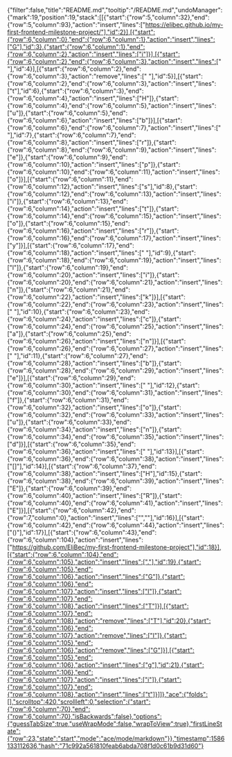 {"filter":false,"title":"README.md","tooltip":"/README.md","undoManager":{"mark":19,"position":19,"stack":[[{"start":{"row":5,"column":32},"end":{"row":5,"column":93},"action":"insert","lines":["https://elibec.github.io/my-first-frontend-milestone-project/"],"id":2}],[{"start":{"row":6,"column":0},"end":{"row":6,"column":1},"action":"insert","lines":["G"],"id":3},{"start":{"row":6,"column":1},"end":{"row":6,"column":2},"action":"insert","lines":["i"]}],[{"start":{"row":6,"column":2},"end":{"row":6,"column":3},"action":"insert","lines":[" "],"id":4}],[{"start":{"row":6,"column":2},"end":{"row":6,"column":3},"action":"remove","lines":[" "],"id":5}],[{"start":{"row":6,"column":2},"end":{"row":6,"column":3},"action":"insert","lines":["t"],"id":6},{"start":{"row":6,"column":3},"end":{"row":6,"column":4},"action":"insert","lines":["H"]},{"start":{"row":6,"column":4},"end":{"row":6,"column":5},"action":"insert","lines":["u"]},{"start":{"row":6,"column":5},"end":{"row":6,"column":6},"action":"insert","lines":["b"]}],[{"start":{"row":6,"column":6},"end":{"row":6,"column":7},"action":"insert","lines":[" "],"id":7},{"start":{"row":6,"column":7},"end":{"row":6,"column":8},"action":"insert","lines":["r"]},{"start":{"row":6,"column":8},"end":{"row":6,"column":9},"action":"insert","lines":["e"]},{"start":{"row":6,"column":9},"end":{"row":6,"column":10},"action":"insert","lines":["p"]},{"start":{"row":6,"column":10},"end":{"row":6,"column":11},"action":"insert","lines":["o"]}],[{"start":{"row":6,"column":11},"end":{"row":6,"column":12},"action":"insert","lines":["s"],"id":8},{"start":{"row":6,"column":12},"end":{"row":6,"column":13},"action":"insert","lines":["i"]},{"start":{"row":6,"column":13},"end":{"row":6,"column":14},"action":"insert","lines":["t"]},{"start":{"row":6,"column":14},"end":{"row":6,"column":15},"action":"insert","lines":["o"]},{"start":{"row":6,"column":15},"end":{"row":6,"column":16},"action":"insert","lines":["r"]},{"start":{"row":6,"column":16},"end":{"row":6,"column":17},"action":"insert","lines":["y"]}],[{"start":{"row":6,"column":17},"end":{"row":6,"column":18},"action":"insert","lines":[" "],"id":9},{"start":{"row":6,"column":18},"end":{"row":6,"column":19},"action":"insert","lines":["l"]},{"start":{"row":6,"column":19},"end":{"row":6,"column":20},"action":"insert","lines":["i"]},{"start":{"row":6,"column":20},"end":{"row":6,"column":21},"action":"insert","lines":["n"]},{"start":{"row":6,"column":21},"end":{"row":6,"column":22},"action":"insert","lines":["k"]}],[{"start":{"row":6,"column":22},"end":{"row":6,"column":23},"action":"insert","lines":[" "],"id":10},{"start":{"row":6,"column":23},"end":{"row":6,"column":24},"action":"insert","lines":["c"]},{"start":{"row":6,"column":24},"end":{"row":6,"column":25},"action":"insert","lines":["a"]},{"start":{"row":6,"column":25},"end":{"row":6,"column":26},"action":"insert","lines":["n"]}],[{"start":{"row":6,"column":26},"end":{"row":6,"column":27},"action":"insert","lines":[" "],"id":11},{"start":{"row":6,"column":27},"end":{"row":6,"column":28},"action":"insert","lines":["b"]},{"start":{"row":6,"column":28},"end":{"row":6,"column":29},"action":"insert","lines":["e"]}],[{"start":{"row":6,"column":29},"end":{"row":6,"column":30},"action":"insert","lines":[" "],"id":12},{"start":{"row":6,"column":30},"end":{"row":6,"column":31},"action":"insert","lines":["f"]},{"start":{"row":6,"column":31},"end":{"row":6,"column":32},"action":"insert","lines":["o"]},{"start":{"row":6,"column":32},"end":{"row":6,"column":33},"action":"insert","lines":["u"]},{"start":{"row":6,"column":33},"end":{"row":6,"column":34},"action":"insert","lines":["n"]},{"start":{"row":6,"column":34},"end":{"row":6,"column":35},"action":"insert","lines":["d"]}],[{"start":{"row":6,"column":35},"end":{"row":6,"column":36},"action":"insert","lines":[" "],"id":13}],[{"start":{"row":6,"column":36},"end":{"row":6,"column":38},"action":"insert","lines":["[]"],"id":14}],[{"start":{"row":6,"column":37},"end":{"row":6,"column":38},"action":"insert","lines":["H"],"id":15},{"start":{"row":6,"column":38},"end":{"row":6,"column":39},"action":"insert","lines":["E"]},{"start":{"row":6,"column":39},"end":{"row":6,"column":40},"action":"insert","lines":["R"]},{"start":{"row":6,"column":40},"end":{"row":6,"column":41},"action":"insert","lines":["E"]}],[{"start":{"row":6,"column":42},"end":{"row":7,"column":0},"action":"insert","lines":["",""],"id":16}],[{"start":{"row":6,"column":42},"end":{"row":6,"column":44},"action":"insert","lines":["()"],"id":17}],[{"start":{"row":6,"column":43},"end":{"row":6,"column":104},"action":"insert","lines":["https://github.com/EliBec/my-first-frontend-milestone-project"],"id":18}],[{"start":{"row":6,"column":104},"end":{"row":6,"column":105},"action":"insert","lines":["."],"id":19},{"start":{"row":6,"column":105},"end":{"row":6,"column":106},"action":"insert","lines":["G"]},{"start":{"row":6,"column":106},"end":{"row":6,"column":107},"action":"insert","lines":["I"]},{"start":{"row":6,"column":107},"end":{"row":6,"column":108},"action":"insert","lines":["T"]}],[{"start":{"row":6,"column":107},"end":{"row":6,"column":108},"action":"remove","lines":["T"],"id":20},{"start":{"row":6,"column":106},"end":{"row":6,"column":107},"action":"remove","lines":["I"]},{"start":{"row":6,"column":105},"end":{"row":6,"column":106},"action":"remove","lines":["G"]}],[{"start":{"row":6,"column":105},"end":{"row":6,"column":106},"action":"insert","lines":["g"],"id":21},{"start":{"row":6,"column":106},"end":{"row":6,"column":107},"action":"insert","lines":["i"]},{"start":{"row":6,"column":107},"end":{"row":6,"column":108},"action":"insert","lines":["t"]}]]},"ace":{"folds":[],"scrolltop":420,"scrollleft":0,"selection":{"start":{"row":6,"column":70},"end":{"row":6,"column":70},"isBackwards":false},"options":{"guessTabSize":true,"useWrapMode":false,"wrapToView":true},"firstLineState":{"row":23,"state":"start","mode":"ace/mode/markdown"}},"timestamp":1586133112636,"hash":"71c992a561810feab6abda708f1d0c61b9d31d60"}